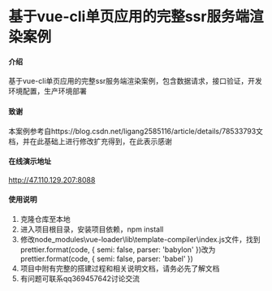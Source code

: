 # 基于vue-cli单页应用的完整ssr服务端渲染案例

#### 介绍
基于vue-cli单页应用的完整ssr服务端渲染案例，包含数据请求，接口验证，开发环境配置，生产环境部署

#### 致谢
本案例参考自https://blog.csdn.net/ligang2585116/article/details/78533793文档，并在此基础上进行修改扩充得到，在此表示感谢

#### 在线演示地址
http://47.110.129.207:8088


#### 使用说明

1. 克隆仓库至本地
2. 进入项目根目录，安装项目依赖，npm install
3. 修改node_modules\vue-loader\lib\template-compiler\index.js文件，找到prettier.format(code, { semi: false, parser: 'babylon' })改为prettier.format(code, { semi: false, parser: 'babel' })
3. 项目中附有完整的搭建过程和相关说明文档，请务必先了解文档
4. 有问题可联系qq369457642讨论交流

